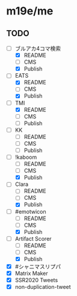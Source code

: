 # m19e/me

## TODO

- [ ] ブルアカ4コマ検索
  - [x] README
  - [ ] CMS
  - [x] Publish
- [ ] EATS
  - [x] README
  - [ ] CMS
  - [x] Publish
- [ ] TMI
  - [x] README
  - [ ] CMS
  - [ ] Publish
- [ ] KK
  - [ ] README
  - [ ] CMS
  - [ ] Publish
- [ ] !kaboom
  - [ ] README
  - [ ] CMS
  - [x] Publish
- [ ] Clara
  - [ ] README
  - [ ] CMS
  - [x] Publish
- [ ] #emotwicon
  - [ ] README
  - [ ] CMS
  - [x] Publish
- [ ] Artifact Scorer
  - [ ] README
  - [ ] CMS
  - [x] Publish
- [x] #シャニマスリプパ
- [x] Matrix Maker
- [x] SSR2020 Tweets
- [x] non-duplication-tweet
